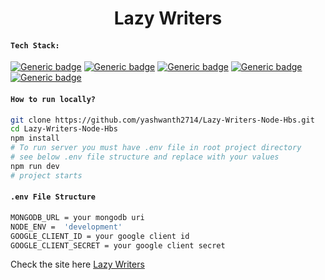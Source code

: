 <h1 align='center'>Lazy Writers</h1>

#### `Tech Stack:`

[![Generic badge](https://img.shields.io/badge/Node.js-%3E%3D10-green)](https://shields.io/)  [![Generic badge](https://img.shields.io/badge/Express.js-%3E%3D4-blue)](https://shields.io/)  [![Generic badge](https://img.shields.io/badge/passport--google--oauth20-%3E%3D2-tomato)](https://shields.io/)  [![Generic badge](https://img.shields.io/badge/express--handlebars-%3E%3D5-yellow)](https://shields.io/)  [![Generic badge](https://img.shields.io/badge/multer-%3E%3D1-brown)](https://shields.io/)  


#### `How to run locally?`

``` bash
git clone https://github.com/yashwanth2714/Lazy-Writers-Node-Hbs.git
cd Lazy-Writers-Node-Hbs
npm install
# To run server you must have .env file in root project directory
# see below .env file structure and replace with your values
npm run dev
# project starts
```

#### `.env File Structure`

```bash
MONGODB_URL = your mongodb uri
NODE_ENV =  'development'
GOOGLE_CLIENT_ID = your google client id
GOOGLE_CLIENT_SECRET = your google client secret
```

Check the site here [Lazy Writers](https://lazy-writers.herokuapp.com/)
